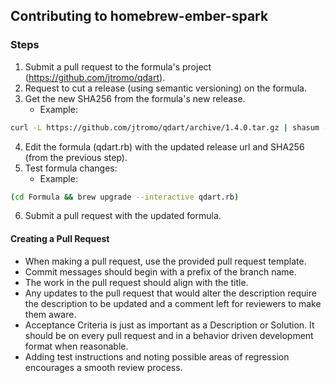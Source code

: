 ## Contributing to homebrew-ember-spark

### Steps

1. Submit a pull request to the formula's project (https://github.com/jtromo/qdart).
2. Request to cut a release (using semantic versioning) on the formula.
3. Get the new SHA256 from the formula's new release.
    - Example:
```bash
curl -L https://github.com/jtromo/qdart/archive/1.4.0.tar.gz | shasum -a 256 $1
```
4. Edit the formula (qdart.rb) with the updated release url and SHA256 (from the previous step).
5. Test formula changes:
    - Example:
```bash
(cd Formula && brew upgrade --interactive qdart.rb)
```
6. Submit a pull request with the updated formula.

#### Creating a Pull Request

- When making a pull request, use the provided pull request template.
- Commit messages should begin with a prefix of the branch name.
- The work in the pull request should align with the title.  
- Any updates to the pull request that would alter the description require the description to be updated and a comment left for reviewers to make them aware.
- Acceptance Criteria is just as important as a Description or Solution.  It should be on every pull request and in a behavior driven development format when reasonable.
- Adding test instructions and noting possible areas of regression encourages a smooth review process.
